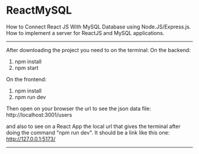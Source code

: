 # ReactMySQL

How to Connect React JS With MySQL Database using Node.JS/Express.js. How to implement a server for ReactJS and MySQL applications.

---

After downloading the project you need to on the terminal:
On the backend:

1. npm install
2. npm start

On the frontend:

1. npm install
2. npm run dev

Then open on your browser the url to see the json data file:
http://localhost:3001/users

and also to see on a React App the local url that gives the terminal after doing the command "npm run dev". It should be a link like this one:
http://127.0.0.1:5173/

---
